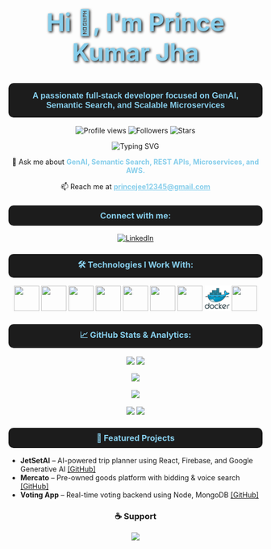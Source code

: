 <!-- Header with Cool GIF -->
<h1 align="center" style="font-size: 48px; color: #87ceeb; text-shadow: 2px 2px 5px #000;">Hi 👋, I'm Prince Kumar Jha</h1>
<h3 align="center" style="font-family: 'Arial', sans-serif; background-color: #1c1c1c; padding: 15px; border-radius: 10px; color: #87ceeb;">
A passionate full-stack developer focused on GenAI, Semantic Search, and Scalable Microservices
</h3>

<p align="center">
  <img src="https://komarev.com/ghpvc/?username=princejee1013&label=Profile%20views&color=87ceeb&style=flat" alt="Profile views" />
  <img src="https://img.shields.io/github/followers/princejee1013?label=Follow%20Me&color=87ceeb&style=flat-square" alt="Followers" />
  <img src="https://img.shields.io/github/stars/princejee1013?label=Stars&color=87ceeb&style=flat-square" alt="Stars" />
</p>

<div align="center">
  <img src="https://readme-typing-svg.herokuapp.com?font=Fira+Code&color=87CEEB&size=22&center=true&vCenter=true&width=550&lines=GenAI+Enthusiast;Agentic+AI+Enthusiast;Microservices+Developer;Open+Source+Contributor" alt="Typing SVG" />
</div>


<p align="center">💬 Ask me about <strong style="color:#87ceeb;">GenAI, Semantic Search, REST APIs, Microservices, and AWS.</strong></p>
<p align="center">📫 Reach me at <strong><a href="mailto:princejee12345@gmail.com" style="color: #87ceeb;">princejee12345@gmail.com</a></strong></p>



<h3 align="center" style="background-color: #1c1c1c; padding: 10px; border-radius: 10px; color: #87ceeb;">Connect with me:</h3>
<p align="center">
  <a href="https://www.linkedin.com/in/prince-kumar-jha-2a0929101" target="_blank">
    <img src="https://img.shields.io/badge/LinkedIn-%230077B5.svg?style=for-the-badge&logo=linkedin&logoColor=white" alt="LinkedIn">
  </a>
</p>



<h3 align="center" style="background-color: #1c1c1c; padding: 10px; border-radius: 10px; color: #87ceeb;">🛠️ Technologies I Work With:</h3>
<p align="center">
  <a href="https://reactjs.org/" target="_blank"><img src="https://cdn.jsdelivr.net/gh/devicons/devicon/icons/react/react-original.svg" width="50" height="50"/></a>
  <a href="https://nodejs.org/" target="_blank"><img src="https://cdn.jsdelivr.net/gh/devicons/devicon/icons/nodejs/nodejs-original.svg" width="50" height="50"/></a>
  <a href="https://expressjs.com/" target="_blank"><img src="https://cdn.jsdelivr.net/gh/devicons/devicon/icons/express/express-original.svg" width="50" height="50"/></a>
  <a href="https://www.mongodb.com/" target="_blank"><img src="https://cdn.jsdelivr.net/gh/devicons/devicon/icons/mongodb/mongodb-original.svg" width="50" height="50"/></a>
  <a href="https://www.python.org/" target="_blank"><img src="https://cdn.jsdelivr.net/gh/devicons/devicon/icons/python/python-original.svg" width="50" height="50"/></a>
  <a href="https://www.java.com/" target="_blank"><img src="https://cdn.jsdelivr.net/gh/devicons/devicon/icons/java/java-original.svg" width="50" height="50"/></a>
  <a href="https://www.docker.com/" target="_blank"><img src="https://cdn.jsdelivr.net/gh/devicons/devicon/icons/docker/docker-original.svg" width="50" height="50"/></a>
  <a href="https://aws.amazon.com/" target="_blank"><img src="https://raw.githubusercontent.com/devicons/devicon/master/icons/docker/docker-original-wordmark.svg" width="50" height="50"/></a>
  <a href="https://www.mysql.com/" target="_blank"><img src="https://cdn.jsdelivr.net/gh/devicons/devicon/icons/mysql/mysql-original.svg" width="50" height="50"/></a>
</p>



<h3 align="center" style="background-color: #1c1c1c; padding: 10px; border-radius: 10px; color: #87ceeb;">📈 GitHub Stats & Analytics:</h3>
<p align="center">
  <img src="https://github-readme-stats.vercel.app/api?username=princejee1013&show_icons=true&bg_color=0d1117&title_color=87ceeb&text_color=ffffff&icon_color=87ceeb&hide_border=true" />
  <img src="https://github-readme-stats.vercel.app/api/top-langs/?username=princejee1013&layout=compact&bg_color=0d1117&title_color=87ceeb&text_color=ffffff&hide_border=true" />
</p>

<p align="center">
  <img src="https://github-readme-streak-stats.herokuapp.com/?user=princejee1013&theme=dark&background=0d1117&stroke=87ceeb&ring=87ceeb&currStreakNum=ffffff&sideNums=ffffff&currStreakLabel=87ceeb&sideLabels=87ceeb&dates=ffffff" />
</p>

<p align="center">
  <img src="https://github-readme-activity-graph.vercel.app/graph?username=princejee1013&custom_title=Prince's%20Contribution%20Graph&bg_color=0d1117&color=87ceeb&line=87ceeb&point=ffffff&area=true&hide_border=true" />
</p>

<p align="center">
  <img src="https://github-profile-summary-cards.vercel.app/api/cards/profile-details?username=princejee1013&theme=github_dark" />
  <img src="https://github-profile-summary-cards.vercel.app/api/cards/productive-time?username=princejee1013&theme=github_dark" />
</p>



<h3 align="center" style="background-color: #1c1c1c; padding: 10px; border-radius: 10px; color: #87ceeb;">🚀 Featured Projects</h3>
<ul>
  <li><strong>JetSetAI</strong> – AI-powered trip planner using React, Firebase, and Google Generative AI <a href="https://github.com/your-username/jetsetai">[GitHub]</a></li>
  <li><strong>Mercato</strong> – Pre-owned goods platform with bidding & voice search <a href="https://github.com/your-username/project-a">[GitHub]</a></li>
  <li><strong>Voting App</strong> – Real-time voting backend using Node, MongoDB <a href="https://github.com/your-username/project-b">[GitHub]</a></li>
</ul>



<h3 align="center">☕ Support</h3>
<p align="center">
  <a href="https://www.buymeacoffee.com/princejee1013" target="_blank">
    <img src="https://img.shields.io/badge/Buy_Me_A_Coffee-%23FFDD00.svg?style=for-the-badge&logo=buy-me-a-coffee&logoColor=black" />
  </a>
</p>
